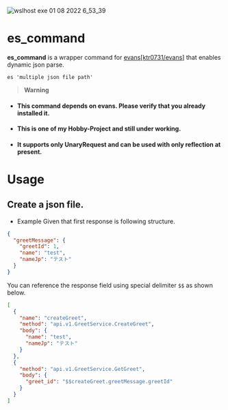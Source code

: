 ![wslhost exe 01 08 2022 6_53_39](https://user-images.githubusercontent.com/100127291/182046871-1c422460-b70f-490b-8994-1aeb388c257e.png)

# es_command

**es_command** is a wrapper command for [evans[ktr0731/evans]](https://github.com/ktr0731/evans) that enables dynamic json parse.

```shell
es 'multiple json file path'
```

> **Warning**

- #### This command depends on evans. Please verify that you already installed it.

- #### This is one of my Hobby-Project and **still under working**.

- #### It supports only UnaryRequest and can be used with only reflection at present.

# Usage

## Create a json file.

- Example
  Given that first response is following structure.

```json
{
  "greetMessage": {
    "greetId": 1,
    "name": "test",
    "nameJp": "テスト"
  }
}
```

You can reference the response field using special delimiter `$$` as shown below.

```json
[
  {
    "name": "createGreet",
    "method": "api.v1.GreetService.CreateGreet",
    "body": {
      "name": "test",
      "nameJp": "テスト"
    }
  },
  {
    "method": "api.v1.GreetService.GetGreet",
    "body": {
      "greet_id": "$$createGreet.greetMessage.greetId"
    }
  }
]
```
